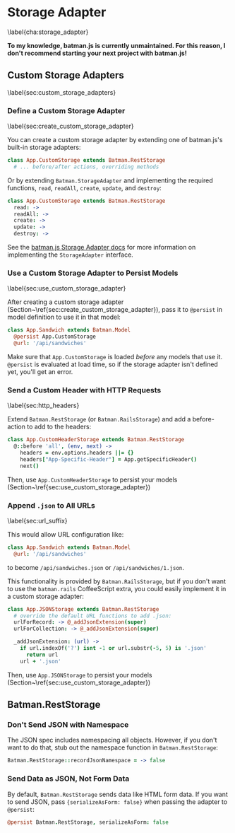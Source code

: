 # Storage Adapter
\label{cha:storage_adapter}

__To my knowledge, batman.js is currently unmaintained. For this reason, I don't recommend starting your next project with batman.js!__

## Custom Storage Adapters
\label{sec:custom_storage_adapters}

### Define a Custom Storage Adapter
\label{sec:create_custom_storage_adapter}

You can create a custom storage adapter by extending one of batman.js's built-in storage adapters:

```coffeescript
class App.CustomStorage extends Batman.RestStorage
  # ... before/after actions, overriding methods
```

Or by extending `Batman.StorageAdapter` and implementing the required functions, `read`, `readAll`, `create`, `update`, and `destroy`:

```coffeescript
class App.CustomStorage extends Batman.RestStorage
  read: ->
  readAll: ->
  create: ->
  update: ->
  destroy: ->
```

See the [batman.js Storage Adapter docs](http://batmanjs.org/docs/api/batman.storageadapter.html) for more information on implementing the `StorageAdapter` interface.

### Use a Custom Storage Adapter to Persist Models
\label{sec:use_custom_storage_adapter}

After creating a custom storage adapter (Section~\ref{sec:create_custom_storage_adapter}), pass it to `@persist` in model definition to use it in that model:

```coffeescript
class App.Sandwich extends Batman.Model
  @persist App.CustomStorage
  @url: '/api/sandwiches'
```

Make sure that `App.CustomStorage` is loaded _before_ any models that use it. `@persist` is evaluated at load time, so if the storage adapter isn't defined yet, you'll get an error.

### Send a Custom Header with HTTP Requests
\label{sec:http_headers}

Extend `Batman.RestStorage` (or `Batman.RailsStorage`) and add a before-action to add to the headers:

```coffeescript
class App.CustomHeaderStorage extends Batman.RestStorage
  @::before 'all', (env, next) ->
    headers = env.options.headers ||= {}
    headers["App-Specific-Header"] = App.getSpecificHeader()
    next()
```

Then, use `App.CustomHeaderStorage` to persist your models (Section~\ref{sec:use_custom_storage_adapter})

### Append `.json` to All URLs
\label{sec:url_suffix}

This would allow URL configuration like:

```coffeescript
class App.Sandwich extends Batman.Model
  @url: '/api/sandwiches'
```

to become `/api/sandwiches.json` or `/api/sandwiches/1.json`.

This functionality is provided by `Batman.RailsStorage`, but if you don't want to use the `batman.rails` CoffeeScript extra, you could easily implement it in a custom storage adapter:

```coffeescript
class App.JSONStorage extends Batman.RestStorage
  # override the default URL functions to add .json:
  urlForRecord: -> @_addJsonExtension(super)
  urlForCollection: -> @_addJsonExtension(super)

  _addJsonExtension: (url) ->
    if url.indexOf('?') isnt -1 or url.substr(-5, 5) is '.json'
      return url
    url + '.json'
```

Then, use `App.JSONStorage` to persist your models (Section~\ref{sec:use_custom_storage_adapter})

## Batman.RestStorage

### Don't Send JSON with Namespace

The JSON spec includes namespacing all objects. However, if you don't want to do that, stub out the namespace function in `Batman.RestStorage`:

```coffeescript
Batman.RestStorage::recordJsonNamespace = -> false
```

### Send Data as JSON, Not Form Data

By default, `Batman.RestStorage` sends data like HTML form data. If you want to send JSON, pass `{serializeAsForm: false}` when passing the adapter to `@persist`:

```coffeescript
@persist Batman.RestStorage, serializeAsForm: false
```

